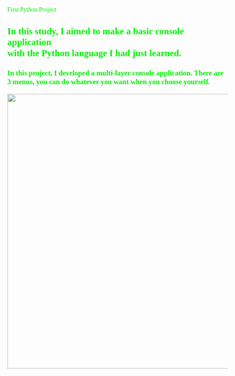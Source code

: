 <font color=”red” size=”7″ face=”tahoma”> First Python Project
<h2>In this study, I aimed to make a basic console application <br> with the Python language I had just learned.</h2>
<h3>In this project, I developed a multi-layer console application. There are 3 menus, you can do whatever you want when you choose yourself.</h3>
<img width="1200" height="628" src="https://images.datacamp.com/image/upload/f_auto,q_auto:best/v1603718736/Why_Your_Company_Needs_Python_for_Business_Analytics_xzzles.png">
